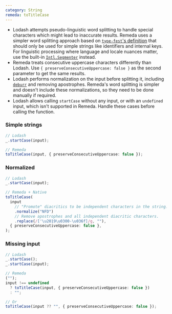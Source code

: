 ```yaml
---
category: String
remeda: toTitleCase
---
```


- Lodash attempts pseudo-linguistic word splitting to handle special characters
  which might lead to inaccurate results. Remeda uses a simpler word splitting
  approach based on [`type-fest`'s definition](https://github.com/sindresorhus/type-fest/blob/main/source/words.d.ts)
  that should only be used for simple strings like identifiers and internal
  keys. For linguistic processing where language and locale nuances matter, use
  the built-in [`Intl.Segmenter`](https://developer.mozilla.org/en-US/docs/Web/JavaScript/Reference/Global_Objects/Intl/Segmenter)
  instead.
- Remeda treats consecutive uppercase characters differently than Lodash. Use
  `{ preserveConsecutiveUppercase: false }` as the second parameter to get the
  same results.
- Lodash performs normalization on the input before splitting it, including
  [`deburr`](/mapping/lodash#deburr) and removing apostrophes. Remeda's word
  splitting is simpler and doesn't include these normalizations, so they need to
  be done manually if required.
- Lodash allows calling `startCase` without any input, or with an `undefined`
  input, which isn't supported in Remeda. Handle these cases before calling the
  function.

### Simple strings

```ts
// Lodash
_.startCase(input);

// Remeda
toTitleCase(input, { preserveConsecutiveUppercase: false });
```

### Normalized

```ts
// Lodash
_.startCase(input);

// Remeda + Native
toTitleCase(
  input
    // "Promote" diacritics to be independent characters in the string.
    .normalize("NFD")
    // Remove apostrophes and all independent diacritic characters.
    .replace(/['\u2019\u0300-\u036f]/g, ""),
  { preserveConsecutiveUppercase: false },
);
```

### Missing input

```ts
// Lodash
_.startCase();
_.startCase(input);

// Remeda
("");
input !== undefined
  ? toTitleCase(input, { preserveConsecutiveUppercase: false })
  : "";

// Or
toTitleCase(input ?? "", { preserveConsecutiveUppercase: false });
```
